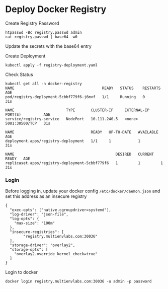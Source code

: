 # Deploy Docker Registry
Create Registry Password
```
htpasswd -Bc registry.passwd admin
cat registry.passwd | base64 -w0
```
Update the secrets with the base64 entry



Create Deployment
```
kubectl apply -f registry-deployment.yaml
```

Check Status
```
kubectl get all -n docker-registry
NAME                                       READY   STATUS    RESTARTS   AGE
pod/registry-deployment-5cbbf779f6-j6mvf   1/1     Running   0          31s

NAME                       TYPE       CLUSTER-IP     EXTERNAL-IP   PORT(S)          AGE
service/registry-service   NodePort   10.111.240.5   <none>        5001:30500/TCP   31s

NAME                                  READY   UP-TO-DATE   AVAILABLE   AGE
deployment.apps/registry-deployment   1/1     1            1           31s

NAME                                             DESIRED   CURRENT   READY   AGE
replicaset.apps/registry-deployment-5cbbf779f6   1         1         1       31s
```

### Login
Before logging in, update your docker config `/etc/docker/daemon.json` and set this address as an insecure registry
```
{
  "exec-opts": ["native.cgroupdriver=systemd"],
  "log-driver": "json-file",
  "log-opts": {
    "max-size": "100m"
  },
  "insecure-registries": [
        "registry.multienvlabs.com:30036"
  ],
  "storage-driver": "overlay2",
  "storage-opts": [
    "overlay2.override_kernel_check=true"
  ]
}
```

Login to docker
```
docker login registry.multienvlabs.com:30036 -u admin -p password
```
